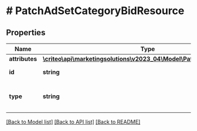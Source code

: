 # # PatchAdSetCategoryBidResource

## Properties

Name | Type | Description | Notes
------------ | ------------- | ------------- | -------------
**attributes** | [**\criteo\api\marketingsolutions\v2023_04\Model\PatchAdSetCategoryBid**](PatchAdSetCategoryBid.md) |  | [optional]
**id** | **string** | Id of the entity | [optional]
**type** | **string** | Canonical type name of the entity | [optional]

[[Back to Model list]](../../README.md#models) [[Back to API list]](../../README.md#endpoints) [[Back to README]](../../README.md)
